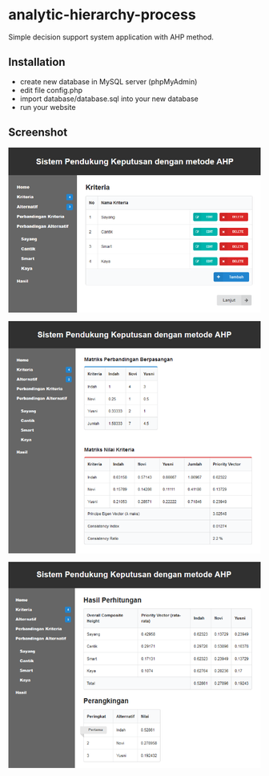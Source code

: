 # analytic-hierarchy-process
Simple decision support system application with AHP method.

## Installation
- create new database in MySQL server (phpMyAdmin)
- edit file config.php
- import database/database.sql into your new database
- run your website

## Screenshot

![halaman kriteria](screenshot/1.png)

![matriks nilai kriteria](screenshot/2.png)

![hasil perhitungan](screenshot/3.png)